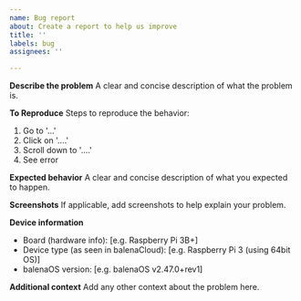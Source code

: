 ```yaml
---
name: Bug report
about: Create a report to help us improve
title: ''
labels: bug
assignees: ''

---
```


**Describe the problem**
A clear and concise description of what the problem is.

**To Reproduce**
Steps to reproduce the behavior:
1. Go to '...'
2. Click on '....'
3. Scroll down to '....'
4. See error

**Expected behavior**
A clear and concise description of what you expected to happen.

**Screenshots**
If applicable, add screenshots to help explain your problem.

**Device information**
 - Board (hardware info): [e.g. Raspberry Pi 3B+]
 - Device type (as seen in balenaCloud): [e.g. Raspberry Pi 3 (using 64bit OS)]
 - balenaOS version: [e.g. balenaOS v2.47.0+rev1]

**Additional context**
Add any other context about the problem here.

